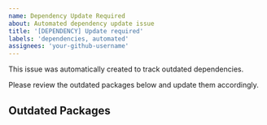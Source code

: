 ```yaml
---
name: Dependency Update Required
about: Automated dependency update issue
title: '[DEPENDENCY] Update required'
labels: 'dependencies, automated'
assignees: 'your-github-username'
---
```


This issue was automatically created to track outdated dependencies.

Please review the outdated packages below and update them accordingly.

## Outdated Packages

<!-- Dependency information will be automatically added here -->
